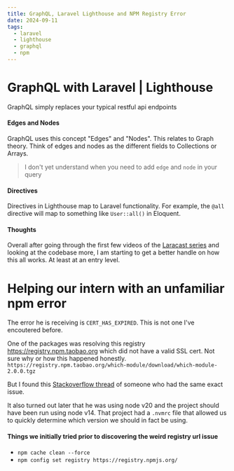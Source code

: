 ```yaml
---
title: GraphQL, Laravel Lighthouse and NPM Registry Error
date: 2024-09-11
tags:
  - laravel
  - lighthouse
  - graphql
  - npm
---
```


# GraphQL with Laravel | Lighthouse

GraphQL simply replaces your typical restful api endpoints

#### Edges and Nodes

GraphQL uses this concept "Edges" and "Nodes". This relates to Graph theory. Think of edges and nodes as the different fields to Collections or
Arrays.

> I don't yet understand when you need to add `edge` and `node` in your query

#### Directives

Directives in Lighthouse map to Laravel functionality. For example, the `@all` directive will map to something like `User::all()` in Eloquent.

#### Thoughts

Overall after going through the first few videos of the [Laracast series](https://laracasts.com/series/graphql-with-laravel-and-vue) and looking at
the codebase more, I am starting to get a better handle on how this all works. At least at an entry level.

# Helping our intern with an unfamiliar npm error

The error he is receiving is `CERT_HAS_EXPIRED`. This is not one I've encoutered before.

One of the packages was resolving this registry https://registry.npm.taobao.org which did not have a valid SSL cert. Not sure why or how this happened
honestly. `https://registry.npm.taobao.org/which-module/download/which-module-2.0.0.tgz`

But I found this [Stackoverflow thread](https://stackoverflow.com/a/64792062) of someone who had the same exact issue.

It also turned out later that he was using node v20 and the project should have been run using node v14. That project had a `.nvmrc` file that allowed
us to quickly determine which version we should in fact be using.

#### Things we initially tried prior to discovering the weird registry url issue

- `npm cache clean --force`
- `npm config set registry https://registry.npmjs.org/`
